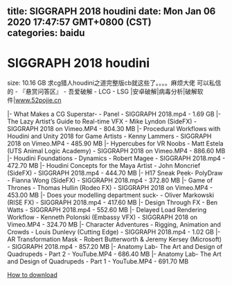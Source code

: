 
title: SIGGRAPH 2018 houdini
date: Mon Jan 06 2020 17:47:57 GMT+0800 (CST)    
categories: baidu
---

# SIGGRAPH 2018 houdini
size: 10.16 GB
 求cg猎人houdini之道完整版cb就这些了。。。。麻烦大佬 可以私信的 - 『悬赏问答区』 - 吾爱破解 - LCG - LSG |安卓破解|病毒分析|破解软件|www.52pojie.cn
 
|- What Makes a CG Superstar- - Panel - SIGGRAPH 2018.mp4 - 1.69 GB
|- The Lazy Artist’s Guide to Real-time VFX - Mike Lyndon (SideFX) - SIGGRAPH 2018 on Vimeo.MP4 - 804.30 MB
|- Procedural Workflows with Houdini and Unity 2018 for Game Artists - Kenny Lammers - SIGGRAPH 2018 on Vimeo.MP4 - 485.90 MB
|- Hypercubes for VR Noobs - Matt Estela (UTS Animal Logic Academy) - SIGGRAPH 2018 on Vimeo.MP4 - 886.60 MB
|- Houdini Foundations - Dynamics - Robert Magee - SIGGRAPH 2018.mp4 - 472.70 MB
|- Houdini Concepts for the Maya Artist - John Moncrief (SideFX) - SIGGRAPH 2018.mp4 - 444.70 MB
|- H17 Sneak Peek- PolyDraw - Fianna Wong (SideFX) - SIGGRAPH 2018.mp4 - 372.80 MB
|- Game of Thrones - Thomas Hullin (Rodeo FX) - SIGGRAPH 2018 on Vimeo.MP4 - 453.00 MB
|- Does your modelling department suck- - Oliver Markowski (RISE FX) - SIGGRAPH 2018.mp4 - 417.60 MB
|- Design Through FX - Ben Watts - SIGGRAPH 2018.mp4 - 552.60 MB
|- Delayed Load Rendering Workflow - Kenneth Polonski (Embassy VFX) - SIGGRAPH 2018 on Vimeo.MP4 - 324.70 MB
|- Character Adventures - Rigging, Animation and Crowds - Louis Dunlevy (Cutting Edge) - SIGGRAPH 2018.mp4 - 1.02 GB
|- AR Transformation Mask - Robert Butterworth & Jeremy Kersey (Microsoft) - SIGGRAPH 2018.mp4 - 857.20 MB
|- Anatomy Lab- The Art and Design of Quadrupeds - Part 2 - YouTube.MP4 - 686.40 MB
|- Anatomy Lab- The Art and Design of Quadrupeds - Part 1 - YouTube.MP4 - 691.70 MB

[How to download](https://bpcam.bemobtrk.com/go/2ceec3aa-1ca2-46d6-b9ff-aaa5c184517c?jno=5284)